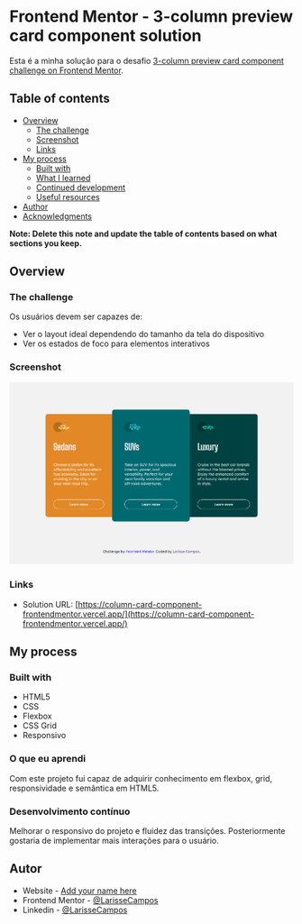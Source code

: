 # Frontend Mentor - 3-column preview card component solution

Esta é a minha solução para o desafio [3-column preview card component challenge on Frontend Mentor](https://www.frontendmentor.io/challenges/3column-preview-card-component-pH92eAR2-). 

## Table of contents

- [Overview](#overview)
  - [The challenge](#the-challenge)
  - [Screenshot](#screenshot)
  - [Links](#links)
- [My process](#my-process)
  - [Built with](#built-with)
  - [What I learned](#what-i-learned)
  - [Continued development](#continued-development)
  - [Useful resources](#useful-resources)
- [Author](#author)
- [Acknowledgments](#acknowledgments)

**Note: Delete this note and update the table of contents based on what sections you keep.**

## Overview

### The challenge

Os usuários devem ser capazes de:

- Ver o layout ideal dependendo do tamanho da tela do dispositivo
- Ver os estados de foco para elementos interativos

### Screenshot

![](./images/Screenshot.png)


### Links

- Solution URL: [https://column-card-component-frontendmentor.vercel.app/](https://column-card-component-frontendmentor.vercel.app/)

## My process

### Built with

- HTML5  
- CSS 
- Flexbox
- CSS Grid
- Responsivo

### O que eu aprendi

Com este projeto fui capaz de adquirir conhecimento em flexbox, grid, responsividade e semântica em HTML5. 

### Desenvolvimento contínuo

Melhorar o responsivo do projeto e fluidez das transições. Posteriormente gostaria de implementar mais interações para o usuário.


## Autor

- Website - [Add your name here](https://www.your-site.com)
- Frontend Mentor - [@LarisseCampos](https://www.frontendmentor.io/profile/LarisseCampos)
- Linkedin - [@LarisseCampos](https://www.linkedin.com/in/larisse-campos/)

